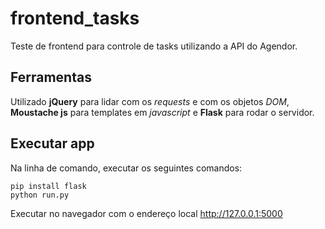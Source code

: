 # frontend_tasks
Teste de frontend para controle de tasks utilizando a API do Agendor.

## Ferramentas
Utilizado __jQuery__ para lidar com os *requests* e com os objetos *DOM*, __Moustache js__ para templates em *javascript* e __Flask__ para rodar o servidor.

## Executar app
Na linha de comando, executar os seguintes comandos:
```
pip install flask
python run.py
```
Executar no navegador com o endereço local http://127.0.0.1:5000



